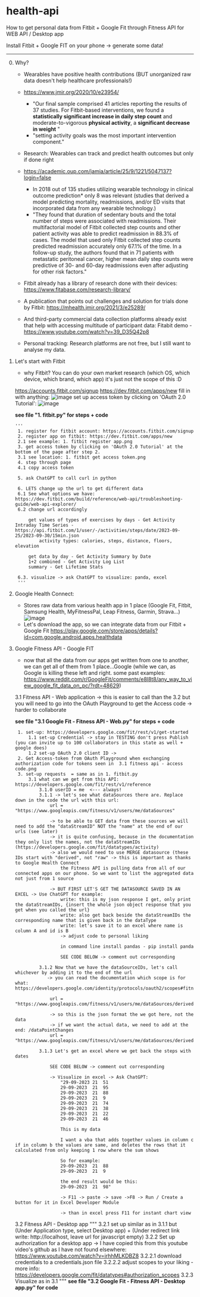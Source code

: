 # health-api
How to get personal data from Fitbit + Google Fit through Fitness API for WEB API / Desktop app

Install Fitbit + Google FIT on your phone -> generate some data!

----
0. Why?
    - Wearables have positive health contributions (BUT unorganized raw data doesn't help healthcare professionals!)
    - https://www.jmir.org/2020/10/e23954/
        - "Our final sample comprised 41 articles reporting the results of 37 studies. For Fitbit-based interventions, we found a **statistically significant increase in daily step count** and moderate-to-vigorous **physical activity**, a **significant decrease in weight** "
         - "setting activity goals was the most important intervention component."
     
           
    - Research: Wearables can track and predict health outcomes but only if done right
    - https://academic.oup.com/jamia/article/25/9/1221/5047137?login=false
      - In 2018 out of 135 studies utilizing wearable technology in clinical outcome prediction* only 8 was relevant (studies that derived a model predicting mortality, readmissions, and/or ED visits that incorporated data from any wearable technology.)
      - "They found that duration of sedentary bouts and the total number of steps were associated with readmissions. Their multifactorial model of Fitbit collected step counts and other patient activity was able to predict readmission in 88.3% of cases. The model that used only Fitbit collected step counts predicted readmission accurately only 67.1% of the time. In a follow-up study, the authors found that in 71 patients with metastatic peritoneal cancer, higher mean daily step counts were predictive of 30- and 60-day readmissions even after adjusting for other risk factors."
      
    - Fitbit already has a library of research done with their devices: https://www.fitabase.com/research-library/
    - A publication that points out challenges and solution for trials done by Fitbit: https://mhealth.jmir.org/2021/3/e25289/
    - And third-party commercial data collection platforms already exist that help with accessing multitude of participant data: Fitabit demo - https://www.youtube.com/watch?v=39_D35Q42p8 


    - Personal tracking:
        Research platforms are not free, but I still want to analyse my data.
         
1. Let's start with Fitbit
    - why Fitbit? You can do your own market research (which OS, which device, which brand, which app) it's just not the scope of this :D

    https://accounts.fitbit.com/signup
    https://dev.fitbit.com/apps/new
    fill in with anything: ![image](https://github.com/laszlo678/health-api/assets/105205264/66449295-4c7b-4859-8c8b-13368375c980)
    set up access token by clicking on 'OAuth 2.0 Tutorial': ![image](https://github.com/laszlo678/health-api/assets/105205264/f0336ff2-33ec-4cc5-82e8-a3b0d4a66313)



    **see file "1. fitbit.py" for steps + code**

       '''
        1. register for fitbit account: https://accounts.fitbit.com/signup
        2. register app on fitbit: https://dev.fitbit.com/apps/new
        2.1 see example: 1. fitbit register app.png
        3. get access token by clicking on 'OAuth 2.0 Tutorial' at the bottom of the page after step 2.
        3.1 see location: 1. fitbit get access token.png
        4. step through page
        4.1 copy access token
        
        5. ask ChatGPT to call curl in python
        
        6. LETS change up the url to get different data
        6.1 See what options we have: https://dev.fitbit.com/build/reference/web-api/troubleshooting-guide/web-api-explorer/
        6.2 change url accordingly
        
            get values of types of exercises by days - Get Activity Intraday Time Series - https://api.fitbit.com/1/user/-/activities/steps/date/2023-09-25/2023-09-30/15min.json
                activity types: calories, steps, distance, floors, elevation
        
            get data by day - Get Activity Summary by Date
            1+2 combined - Get Activity Log List
            summary - Get Lifetime Stats
        
        6.3. visualize -> ask ChatGPT to visualize: panda, excel
        '''

2. Google Health Connect:
   - Stores raw data from various health app in 1 place (Google Fit, Fitbit, Samsung Health, MyFitnessPal, Leap Fitness, Garmin, Strava...)
       ![image](https://github.com/laszlo678/health-api/assets/105205264/c351b4f3-8bda-4e92-a068-fd591b7d23b8)
   - Let's download the app, so we can integrate data from our Fitbit + Google Fit
         https://play.google.com/store/apps/details?id=com.google.android.apps.healthdata
     

3. Google Fitness API - Google FIT
     - now that all the data from our apps get written from one to another, we can get all of them from 1 place...Google
       (while we can, as Google is killing these left and right. some past examples: https://www.reddit.com/r/GoogleFit/comments/e8l8t8/any_way_to_view_google_fit_data_on_pc/?rdt=48629)

   3.1 Fitness API - Web application
       -> this is easier to call than the 3.2 but you will need to go into the OAuth Playground to get the Access code -> harder to collaborate

      **see file "3.1 Google Fit - Fitness API - Web.py" for steps + code**

        1. set-up: https://developers.google.com/fit/rest/v1/get-started
            1.1 set-up Credential -> stay in TESTING don't press Publish (you can invite up to 100 collaborators in this state as well + google does)
            1.2 set-up OAuth 2.0 client ID -> 
        2. Get Access-token from OAuth Playground when exchanging authorization code for tokens seen in  3.1 fitness api - access code.png 
        3. set-up requests  = same as in 1. fitbit.py
            3.1 what can we get from this API: https://developers.google.com/fit/rest/v1/reference
                3.1.0 userID = me  <--- always!
                3.1.1 -> let's see what dataSources there are. Replace down in the code the url with this url:
                    url = "https://www.googleapis.com/fitness/v1/users/me/dataSources"
                
                    -> to be able to GET data from these sources we will need to add the "dataStreamID" NOT the "name" at the end of our urls (see later)
                    -> it is quite confusing, because in the documentation they only list the names, not the dataStreamIDs (https://developers.google.com/fit/datatypes/activity)
                    -> also we would need to use MERGE datasource (these IDs start with "derived", not "raw" -> this is important as thanks to Google Health Connect
                        the Fitness API is pulling data from all of our connected apps on our phone. So we want to list the aggregated data not just from 1 source
                    
                    -> BUT FIRST LET'S GET THE DATASOURCE SAVED IN AN EXCEL -> Use ChatGPT for example:
                        write: this is my json response I get, only print the dataStreamIDs, {insert the whole json object response that you get when you called the url}
                        write: also get back beside the dataStreamIDs the corresponding name that is given back in the dataType
                        write: let's save it to an excel where name is column A and id is B
                        -> adjust code to personal liking
                
                        in command line install pandas - pip install panda
                
                        SEE CODE BELOW -> comment out corresponding
                    
                3.1.2 Now that we have the dataSourceIDs, let's call whichever by adding it to the end of the url
                   -> you can read the documentation which scope is for what: https://developers.google.com/identity/protocols/oauth2/scopes#fitness
           
                    url = "https://www.googleapis.com/fitness/v1/users/me/dataSources/derived:com.google.step_count.delta:com.google.android.gms:merge_step_deltas"
                
                    -> so this is the json format the we got here, not the data
                    -> if we want the actual data, we need to add at the end: /dataPointChanges
                    url = "https://www.googleapis.com/fitness/v1/users/me/dataSources/derived:com.google.step_count.delta:com.google.android.gms:merge_step_deltas/dataPointChanges"
                
                3.1.3 Let's get an excel where we get back the steps with dates
                
                    SEE CODE BELOW -> comment out corresponding
                
                    -> Visualize in excel -> Ask ChatGPT: 
                        "29-09-2023	21	51
                        29-09-2023	21	95
                        29-09-2023	21	88
                        29-09-2023	21	9
                        29-09-2023	21	74
                        29-09-2023	21	38
                        29-09-2023	21	22
                        29-09-2023	21	46
                        
                        This is my data
                
                        I want a vba that adds together values in column c if in column b the values are same, and deletes the rows that it calculated from only keeping 1 row where the sum shows
                
                        So for example:
                        29-09-2023	21	88
                        29-09-2023	21	9
                
                        the end result would be this:
                        29-09-2023	21	98"
                
                        -> F11 -> paste -> save ->F8 -> Run / Create a button for it in Excel Developer Module
                        
                        -> than in excel press F11 for instant chart view
   
   3.2 Fitness API - Desktop app
           """
            3.2.1 set up similar as in 3.1.1 but (Under Application type, select Desktop app) + (Under redirect link write: http://localhost, leave url for javascript empty)
            3.2.2 Set up authorization for a desktop app -> I have copied this from this youtube video's github as I have not found elsewhere: https://www.youtube.com/watch?v=irhhMLKDBZ8
                3.2.2.1 download credentials to a credentials.json file
                3.2.2.2 adjust scopes to your liking - more info: https://developers.google.com/fit/datatypes#authorization_scopes
            3.2.3 Visualize as in 3.1
        """
                **see file "3.2 Google Fit - Fitness API - Desktop app.py" for code** 

  


        
